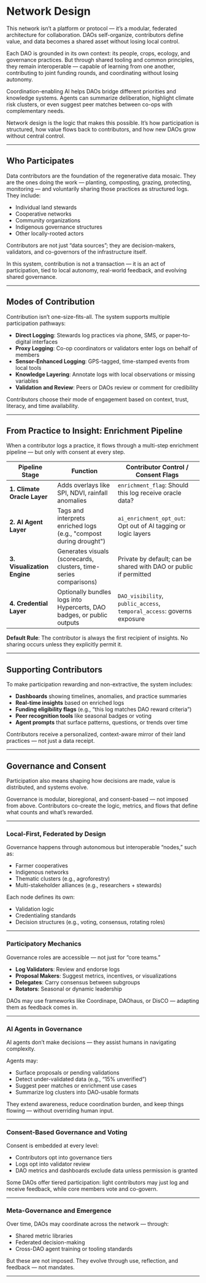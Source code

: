 # Network Design

This network isn’t a platform or protocol — it’s a modular, federated architecture for collaboration. DAOs self-organize, contributors define value, and data becomes a shared asset without losing local control.

Each DAO is grounded in its own context: its people, crops, ecology, and governance practices. But through shared tooling and common principles, they remain interoperable — capable of learning from one another, contributing to joint funding rounds, and coordinating without losing autonomy.

Coordination-enabling AI helps DAOs bridge different priorities and knowledge systems. Agents can summarize deliberation, highlight climate risk clusters, or even suggest peer matches between co-ops with complementary needs.

Network design is the logic that makes this possible. It’s how participation is structured, how value flows back to contributors, and how new DAOs grow without central control.

---

## Who Participates

Data contributors are the foundation of the regenerative data mosaic. They are the ones doing the work — planting, composting, grazing, protecting, monitoring — and voluntarily sharing those practices as structured logs. They include:

- Individual land stewards  
- Cooperative networks  
- Community organizations  
- Indigenous governance structures  
- Other locally-rooted actors  

Contributors are not just “data sources”; they are decision-makers, validators, and co-governors of the infrastructure itself.

In this system, contribution is not a transaction — it is an act of participation, tied to local autonomy, real-world feedback, and evolving shared governance.

---

## Modes of Contribution

Contribution isn’t one-size-fits-all. The system supports multiple participation pathways:

- **Direct Logging**: Stewards log practices via phone, SMS, or paper-to-digital interfaces  
- **Proxy Logging**: Co-op coordinators or validators enter logs on behalf of members  
- **Sensor-Enhanced Logging**: GPS-tagged, time-stamped events from local tools  
- **Knowledge Layering**: Annotate logs with local observations or missing variables  
- **Validation and Review**: Peers or DAOs review or comment for credibility  

Contributors choose their mode of engagement based on context, trust, literacy, and time availability.

---

## From Practice to Insight: Enrichment Pipeline

When a contributor logs a practice, it flows through a multi-step enrichment pipeline — but only with consent at every step.

| **Pipeline Stage**           | **Function**                                                              | **Contributor Control / Consent Flags**                                   |
|------------------------------|---------------------------------------------------------------------------|----------------------------------------------------------------------------|
| **1. Climate Oracle Layer**  | Adds overlays like SPI, NDVI, rainfall anomalies                          | `enrichment_flag`: Should this log receive oracle data?                   |
| **2. AI Agent Layer**        | Tags and interprets enriched logs (e.g., "compost during drought")        | `ai_enrichment_opt_out`: Opt out of AI tagging or logic layers            |
| **3. Visualization Engine**  | Generates visuals (scorecards, clusters, time-series comparisons)         | Private by default; can be shared with DAO or public if permitted         |
| **4. Credential Layer**      | Optionally bundles logs into Hypercerts, DAO badges, or public outputs    | `DAO_visibility`, `public_access`, `temporal_access`: governs exposure    |

**Default Rule**: The contributor is always the first recipient of insights. No sharing occurs unless they explicitly permit it.

---

## Supporting Contributors

To make participation rewarding and non-extractive, the system includes:

- **Dashboards** showing timelines, anomalies, and practice summaries  
- **Real-time insights** based on enriched logs  
- **Funding eligibility flags** (e.g., “this log matches DAO reward criteria”)  
- **Peer recognition tools** like seasonal badges or voting  
- **Agent prompts** that surface patterns, questions, or trends over time  

Contributors receive a personalized, context-aware mirror of their land practices — not just a data receipt.

---

## Governance and Consent

Participation also means shaping how decisions are made, value is distributed, and systems evolve.

Governance is modular, bioregional, and consent-based — not imposed from above. Contributors co-create the logic, metrics, and flows that define what counts and what’s rewarded.

---

### Local-First, Federated by Design

Governance happens through autonomous but interoperable “nodes,” such as:

- Farmer cooperatives  
- Indigenous networks  
- Thematic clusters (e.g., agroforestry)  
- Multi-stakeholder alliances (e.g., researchers + stewards)  

Each node defines its own:
- Validation logic  
- Credentialing standards  
- Decision structures (e.g., voting, consensus, rotating roles)

---

### Participatory Mechanics

Governance roles are accessible — not just for “core teams.”

- **Log Validators**: Review and endorse logs  
- **Proposal Makers**: Suggest metrics, incentives, or visualizations  
- **Delegates**: Carry consensus between subgroups  
- **Rotators**: Seasonal or dynamic leadership  

DAOs may use frameworks like Coordinape, DAOhaus, or DisCO — adapting them as feedback comes in.

---

### AI Agents in Governance

AI agents don’t make decisions — they assist humans in navigating complexity.

Agents may:
- Surface proposals or pending validations  
- Detect under-validated data (e.g., “15% unverified”)  
- Suggest peer matches or enrichment use cases  
- Summarize log clusters into DAO-usable formats  

They extend awareness, reduce coordination burden, and keep things flowing — without overriding human input.

---

### Consent-Based Governance and Voting

Consent is embedded at every level:

- Contributors opt into governance tiers  
- Logs opt into validator review  
- DAO metrics and dashboards exclude data unless permission is granted  

Some DAOs offer tiered participation: light contributors may just log and receive feedback, while core members vote and co-govern.

---

### Meta-Governance and Emergence

Over time, DAOs may coordinate across the network — through:

- Shared metric libraries  
- Federated decision-making  
- Cross-DAO agent training or tooling standards  

But these are not imposed. They evolve through use, reflection, and feedback — not mandates.

---





